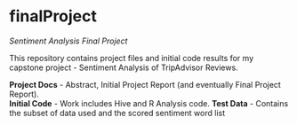 # finalProject
<em>Sentiment Analysis Final Project</em>

This repository contains project files and initial code results for my capstone project - Sentiment Analysis of TripAdvisor Reviews.

<b>Project Docs</b> - Abstract, Initial Project Report (and eventually Final Project Report). <br>
<b>Initial Code</b> - Work includes Hive and R Analysis code.
<b>Test Data</b> - Contains the subset of data used and the scored sentiment word list
